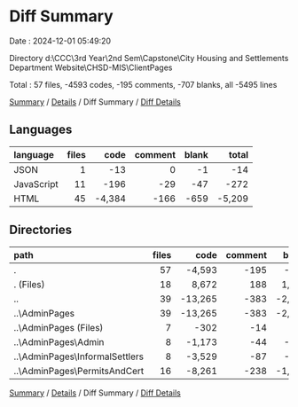 # Diff Summary

Date : 2024-12-01 05:49:20

Directory d:\\CCC\\3rd Year\\2nd Sem\\Capstone\\City Housing and Settlements Department Website\\CHSD-MIS\\ClientPages

Total : 57 files,  -4593 codes, -195 comments, -707 blanks, all -5495 lines

[Summary](results.md) / [Details](details.md) / Diff Summary / [Diff Details](diff-details.md)

## Languages
| language | files | code | comment | blank | total |
| :--- | ---: | ---: | ---: | ---: | ---: |
| JSON | 1 | -13 | 0 | -1 | -14 |
| JavaScript | 11 | -196 | -29 | -47 | -272 |
| HTML | 45 | -4,384 | -166 | -659 | -5,209 |

## Directories
| path | files | code | comment | blank | total |
| :--- | ---: | ---: | ---: | ---: | ---: |
| . | 57 | -4,593 | -195 | -707 | -5,495 |
| . (Files) | 18 | 8,672 | 188 | 1,463 | 10,323 |
| .. | 39 | -13,265 | -383 | -2,170 | -15,818 |
| ..\\AdminPages | 39 | -13,265 | -383 | -2,170 | -15,818 |
| ..\\AdminPages (Files) | 7 | -302 | -14 | -37 | -353 |
| ..\\AdminPages\\Admin | 8 | -1,173 | -44 | -207 | -1,424 |
| ..\\AdminPages\\InformalSettlers | 8 | -3,529 | -87 | -555 | -4,171 |
| ..\\AdminPages\\PermitsAndCert | 16 | -8,261 | -238 | -1,371 | -9,870 |

[Summary](results.md) / [Details](details.md) / Diff Summary / [Diff Details](diff-details.md)